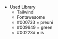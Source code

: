 - Used Library
    - Tailwind
    - Fontawesome
    - #000733 = preuni
    - #009649 = green
    - #00223d = is
